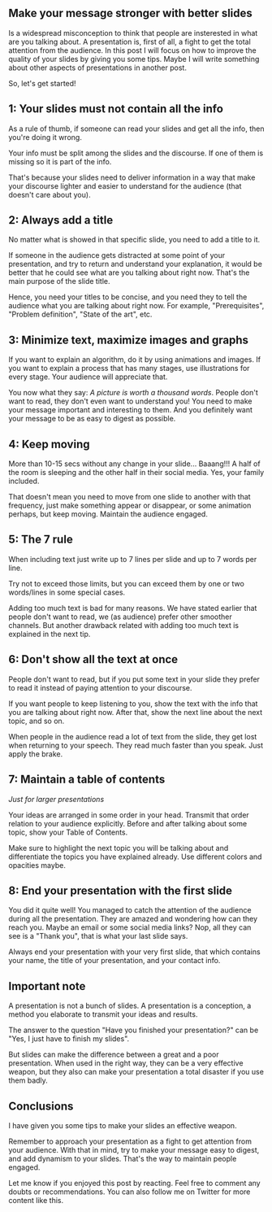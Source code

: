 ## Make your message stronger with better slides

Is a widespread misconception to think that people are insterested in what are you talking about. A presentation is, first of all, a fight to get the total attention from the audience. In this post I will focus on how to improve the quality of your slides by giving you some tips. Maybe I will write something about other aspects of presentations in another post.

So, let's get started!

## 1: Your slides must not contain all the info

As a rule of thumb, if someone can read your slides and get all the info, then you're doing it wrong.

Your info must be split among the slides and the discourse. If one of them is missing so it is part of the info.

That's because your slides need to deliver information in a way that make your discourse lighter and easier to understand for the audience (that doesn't care about you).

## 2: Always add a title

No matter what is showed in that specific slide, you need to add a title to it.

If someone in the audience gets distracted at some point of your presentation, and try to return and understand your explanation, it would be better that he could see what are you talking about right now. That's the main purpose of the slide title.

Hence, you need your titles to be concise, and you need they to tell the audience what you are talking about right now. For example, "Prerequisites", "Problem definition", "State of the art", etc.

## 3:  Minimize text, maximize images and graphs

If you want to explain an algorithm, do it by using animations and images. If you want to explain a process that has many stages, use illustrations for every stage. Your audience will appreciate that.

You now what they say: _A picture is worth a thousand words_. People don't want to read, they don't even want to understand you! You need to make your message important and interesting to them. And you definitely want your message to be as easy to digest as possible.

## 4: Keep moving

More than 10-15 secs without any change in your slide... Baaang!!! A half of the room is sleeping and the other half in their social media. Yes, your family included.

That doesn't mean you need to move from one slide to another with that frequency, just make something appear or disappear, or some animation perhaps, but keep moving. Maintain the audience engaged.

## 5: The 7 rule

When including text just write up to 7 lines per slide and up to 7 words per line.

Try not to exceed those limits, but you can exceed them by one or two words/lines in some special cases.

Adding too much text is bad for many reasons. We have stated earlier that people don't want to read, we (as audience) prefer other smoother channels. But another drawback related with adding too much text is explained in the next tip.

## 6: Don't show all the text at once

People don't want to read, but if you put some text in your slide they prefer to read it instead of paying attention to your discourse.

If you want people to keep listening to you, show the text with the info that you are talking about right now. After that, show the next line about the next topic, and so on.

When people in the audience read a lot of text from the slide, they get lost when returning to your speech. They read much faster than you speak. Just apply the brake.

## 7: Maintain a table of contents

*Just for larger presentations*

Your ideas are arranged in some order in your head. Transmit that order relation to your audience explicitly. Before and after talking about some topic, show your Table of Contents.

Make sure to highlight the next topic you will be talking about and differentiate the topics you have explained already. Use different colors and opacities maybe.

## 8: End your presentation with the first slide

You did it quite well! You managed to catch the attention of the audience during all the presentation. They are amazed and wondering how can they reach you. Maybe an email or some social media links? Nop, all they can see is a "Thank you", that is what your last slide says.

Always end your presentation with your very first slide, that which contains your name, the title of your presentation, and your contact info.

## Important note

A presentation is not a bunch of slides. A presentation is a conception, a method you elaborate to transmit your ideas and results.

The answer to the question "Have you finished your presentation?" can be "Yes, I just have to finish my slides".

But slides can make the difference between a great and a poor presentation. When used in the right way, they can be a very effective weapon, but they also can make your presentation a total disaster if you use them badly.

## Conclusions

I have given you some tips to make your slides an effective weapon.

Remember to approach your presentation as a fight to get attention from your audience. With that in mind, try to make your message easy to digest, and add dynamism to your slides. That's the way to maintain people engaged.

Let me know if you enjoyed this post by reacting. Feel free to comment any doubts or recommendations. You can also follow me on Twitter for more content like this.